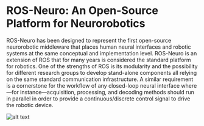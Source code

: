 # ROS-Neuro: An Open-Source Platform for Neurorobotics

ROS-Neuro has been designed to represent the first open-source neurorobotic middleware that places human neural interfaces and robotic systems at the same conceptual and implementation level. ROS-Neuro is an extension of ROS that for many years is considered the standard platform for robotics. One of the strengths of ROS is its modularity and the possibility for different research groups to develop stand-alone components all relying on the same standard communication infrastructure. A similar requirement is a cornerstone for the workflow of any closed-loop neural interface where—for instance—acquisition, processing, and decoding methods should run in parallel in order to provide a continuous/discrete control signal to drive the robotic device. 

![alt text](https://www.frontiersin.org/files/Articles/886050/fnbot-16-886050-HTML-r1/image_m/fnbot-16-886050-g001.jpg)
